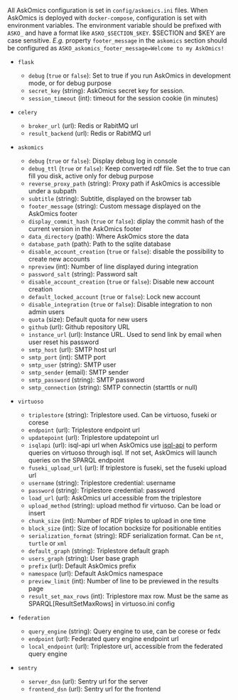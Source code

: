 All AskOmics configuration is set in `config/askomics.ini` files. When AskOmics is deployed with `docker-compose`, configuration is set with environment variables. The environment variable should be prefixed with `ASKO_` and have a format like `ASKO_$SECTION_$KEY`. $SECTION and $KEY are case sensitive. *E.g.* property `footer_message` in the `askomics` section should be configured as `ASKO_askomics_footer_message=Welcome to my AskOmics!`





- `flask`

    - `debug` (`true` or `false`): Set to true if you run AskOmics in development mode, or for debug purpose
    - `secret_key` (string): AskOmics secret key for session.
    - `session_timeout` (int): timeout for the session cookie (in minutes)

- `celery`

    - `broker_url` (url): Redis or RabitMQ url
    - `result_backend` (url): Redis or RabitMQ url

- `askomics`

    - `debug` (`true` or `false`): Display debug log in console
    - `debug_ttl` (`true` or `false`): Keep converted rdf file. Set the to true can fill you disk, active only for debug purpose
    - `reverse_proxy_path` (string): Proxy path if AskOmics is accessible under a subpath
    - `subtitle` (string): Subtitle, displayed on the browser tab
    - `footer_message` (string): Custom message displayed on the AskOmics footer
    - `display_commit_hash` (`true` or `false`): diplay the commit hash of the current version in the AskOmics footer
    - `data_directory` (path): Where AskOmics store the data 
    - `database_path` (path): Path to the sqlite database
    - `disable_account_creation` (`true` or `false`): disable the possibility to create new accounts
    - `npreview` (int): Number of line displayed during integration 
    - `password_salt` (string): Password salt
    - `disable_account_creation` (`true` or `false`): Disable new account creation
    - `default_locked_account` (`true` or `false`): Lock new account
    - `disable_integration` (`true` or `false`): Disable integration to non admin users
    - `quota` (size): Default quota for new users
    - `github` (url): Github repository URL
    - `instance_url` (url): Instance URL. Used to send link by email when user reset his password
    - `smtp_host` (url): SMTP host url
    - `smtp_port` (int): SMTP port 
    - `smtp_user` (string): SMTP user
    - `smtp_sender` (email): SMTP sender 
    - `smtp_password` (string): SMTP password
    - `smtp_connection` (string): SMTP connectin (starttls or null)


- `virtuoso`

    - `triplestore` (string): Triplestore used. Can be virtuoso, fuseki or corese 
    - `endpoint` (url): Triplestore endpoint url 
    - `updatepoint` (url): Triplestore updatepoint url 
    - `isqlapi` (url): isql-api url when AskOmics use [isql-api](http://github.com/xgaia/isql-api) to perform queries on virtuoso through isql. If not set, AskOmics will launch queries on the SPARQL endpoint
    - `fuseki_upload_url` (url): If triplestore is fuseki, set the fuseki upload url 
    - `username` (string): Triplestore credential: username
    - `password` (string): Triplestore credential: password
    - `load_url` (url): AskOmics url accessible from the triplestore
    - `upload_method` (string): upload method fir virtuoso. Can be load or insert
    - `chunk_size` (int): Number of RDF triples to upload in one time
    - `block_size` (int): Size of location bocksize for positionable entities 
    - `serialization_format` (string): RDF serialization format. Can be `nt`, `turtle` or `xml`
    - `default_graph` (string): Triplestore default graph
    - `users_graph` (string): User base graph 
    - `prefix` (url): Default AskOmics prefix 
    - `namespace` (url): Default AskOmics namespace 
    - `preview_limit` (int): Number of line to be previewed in the results page 
    - `result_set_max_rows` (int): Triplestore max row. Must be the same as SPARQL[ResultSetMaxRows] in virtuoso.ini config

- `federation`

    - `query_engine` (string): Query engine to use, can be corese or fedx
    - `endpoint` (url): Federated query engine endpoint url
    - `local_endpoint` (url): Triplestore url, accessible from the federated query engine 

- `sentry`

    - `server_dsn` (url): Sentry url for the server
    - `frontend_dsn` (url): Sentry url for the frontend
